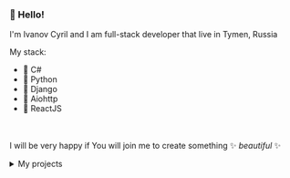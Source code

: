 ### 👋 Hello!
I'm Ivanov Cyril and I am full-stack developer that live in Tymen, Russia

My stack:
* 🔮 C#
* 🐍 Python
* 🦄 Django
* 🌠 Aiohttp
* 💫 ReactJS

<br><br>
I will be very happy if You will join me to create something ✨ *beautiful* ✨

<details><summary>My projects</summary>
<p>
<table>
    <tbody>
        <tr>
            <td>
                🐍
            </td>
            <td>
                <a href="https://github.com/uselessvevo/fuse-box">fuse-box</a>
            </td>
            <td>
                minimalistic library for data processing and validation
            </td>
         </tr>
          <tr>
            <td>
                🌠
            </td>
            <td>
                <a href="https://github.com/uselessvevo/fuse-sheets">fuse-sheets</a>
            </td>
            <td>
                minimalistic web app for xls/xlsx file upload
            </td>
        </tr>
                  <tr>
            <td>
                🐍
            </td>
            <td>
                <a href="https://github.com/uselessvevo/hireme.bot">hireme.bot</a>
            </td>
            <td>
                hireme telegram bot client
            </td>
        </tr>
                  <tr>
            <td>
                🐍
            </td>
            <td>
                <a href="https://github.com/uselessvevo/hireme.scrapper">hireme.scrapper</a>
            </td>
            <td>
                hireme web-scrapper
            </td>
        </tr>
    </tbody>
  </table>
</p>
